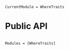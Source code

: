 ```@meta
CurrentModule = WhereTraits
```

# Public API

```@index
```

```@autodocs
Modules = [WhereTraits]
```
